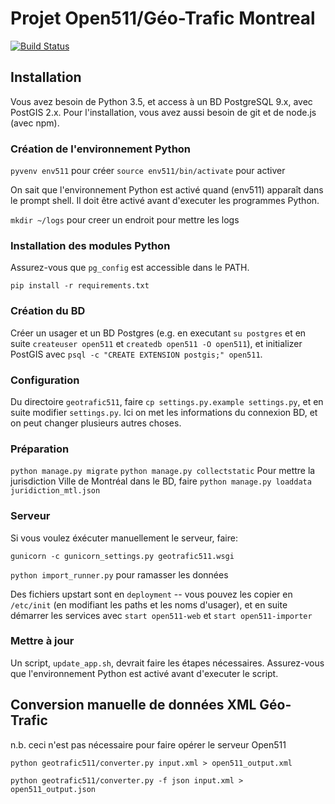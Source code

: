 # Projet Open511/Géo-Trafic Montreal

[![Build Status](https://api.travis-ci.org/rhymeswithcycle/mtl511.png)](https://travis-ci.org/rhymeswithcycle/mtl511)

## Installation

Vous avez besoin de Python 3.5, et access à un BD PostgreSQL 9.x, avec PostGIS 2.x. Pour l'installation, vous avez aussi besoin de git et de node.js (avec npm).

### Création de l'environnement Python

`pyvenv env511` pour créer
`source env511/bin/activate` pour activer

On sait que l'environnement Python est activé quand (env511) apparaît dans le prompt shell. Il doit être activé avant d'executer les programmes Python.

`mkdir ~/logs` pour creer un endroit pour mettre les logs

### Installation des modules Python

Assurez-vous que `pg_config` est accessible dans le PATH.

`pip install -r requirements.txt`

### Création du BD

Créer un usager et un BD Postgres (e.g. en executant `su postgres` et en suite `createuser open511` et `createdb open511 -O open511`), et initializer PostGIS avec `psql -c "CREATE EXTENSION postgis;" open511`.

### Configuration

Du directoire `geotrafic511`, faire `cp settings.py.example settings.py`, et en suite modifier `settings.py`. Ici on met les informations du connexion BD, et on peut changer plusieurs autres choses.

### Préparation

`python manage.py migrate`
`python manage.py collectstatic`
Pour mettre la jurisdiction Ville de Montréal dans le BD, faire `python manage.py loaddata juridiction_mtl.json`

### Serveur

Si vous voulez éxécuter manuellement le serveur, faire:

`gunicorn -c gunicorn_settings.py geotrafic511.wsgi`

`python import_runner.py` pour ramasser les données

Des fichiers upstart sont en `deployment` -- vous pouvez les copier en `/etc/init` (en modifiant les paths et les noms d'usager), et en suite démarrer les services avec `start open511-web` et `start open511-importer`

### Mettre à jour

Un script, `update_app.sh`, devrait faire les étapes nécessaires. Assurez-vous que l'environnement Python est activé avant d'executer le script.

## Conversion manuelle de données XML Géo-Trafic

n.b. ceci n'est pas nécessaire pour faire opérer le serveur Open511

`python geotrafic511/converter.py input.xml > open511_output.xml`

`python geotrafic511/converter.py -f json input.xml > open511_output.json`
